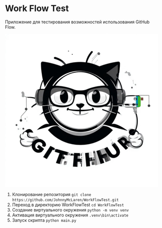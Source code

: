 # Work Flow Test
Приложение для тестирования возможностей использования GitHub Flow.
<!--Блок информации о репозитории в бейджах-->

![Logotype](./docs/logo.jpg)

<!--Установка-->

1. Клонирование репозитория
```git clone https://github.com/JohnnyMcLaren/WorkFlowTest.git```
2. Переход в директорию WorkFlowTest
```cd WorkFlowTest```
3. Создание виртуального окружения
```python -m venv venv```
4. Активация виртуального окружения
```.venv\bin\activate```
5. Запуск скрипта
```python main.py```
